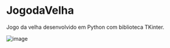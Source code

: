 # JogodaVelha

Jogo da velha desenvolvido em Python com biblioteca TKinter.

![image](https://github.com/user-attachments/assets/b767fe1c-6689-462c-b8ab-0b573fa43dd0)
